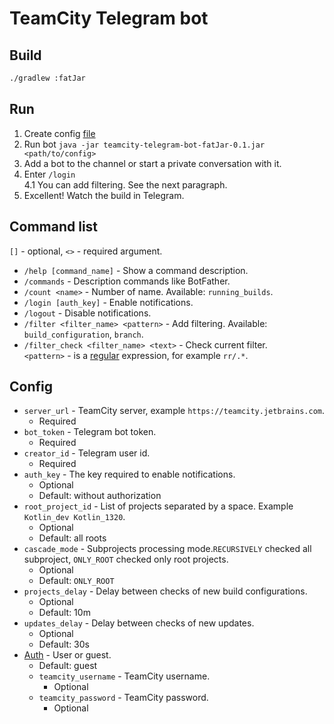 # TeamCity Telegram bot

## Build
```bash
./gradlew :fatJar
```

## Run
1. Create config [file](src/main/resources/tcbot.properties)
2. Run bot `java -jar teamcity-telegram-bot-fatJar-0.1.jar <path/to/config>`
3. Add a bot to the channel or start a private conversation with it.
4. Enter `/login`  
    4.1 You can add filtering. See the next paragraph. 
5. Excellent! Watch the build in Telegram.

## Command list
`[]` - optional, `<>` - required argument.
* `/help [command_name]` - Show a command description.  
* `/commands` - Description commands like BotFather.  
* `/count <name>` - Number of name.  Available: `running_builds`.
* `/login [auth_key]` - Enable notifications.  
* `/logout` -  Disable notifications.  
* `/filter <filter_name> <pattern>` - Add filtering. Available: `build_configuration`, `branch`. 
* `/filter_check <filter_name> <text>` - Check current filter.   
`<pattern>` - is a [regular](https://docs.oracle.com/javase/8/docs/api/java/util/regex/Pattern.html) expression, for example `rr/.*`.

## Config
* `server_url` - TeamCity server, example `https://teamcity.jetbrains.com`.  
  * Required  
* `bot_token` - Telegram bot token.  
  * Required  
* `creator_id` - Telegram user id.  
  * Required  
* `auth_key` - The key required to enable notifications.  
  * Optional
  * Default: without authorization
* `root_project_id` - List of projects separated by a space. Example `Kotlin_dev Kotlin_1320`. 
  * Optional
  * Default: all roots  
* `cascade_mode` - Subprojects processing mode.`RECURSIVELY` checked all subproject, `ONLY_ROOT` checked only root projects.
  * Optional
  * Default: `ONLY_ROOT`
* `projects_delay` - Delay between checks of new build configurations.  
  * Optional
  * Default: 10m  
* `updates_delay` - Delay between checks of new updates.   
  * Optional  
  * Default: 30s
* [Auth](https://confluence.jetbrains.com/display/TCD10/REST+API#RESTAPI-RESTAuthentication) - User or guest.
    * Default: guest
    * `teamcity_username` - TeamCity username.  
      * Optional  
    * `teamcity_password` - TeamCity password.  
      * Optional  